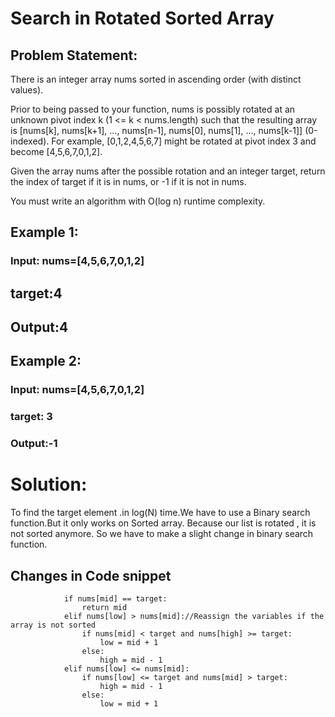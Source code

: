 
# **Search in Rotated Sorted Array**
## **Problem Statement:**

There is an integer array nums sorted in ascending order (with distinct values).

Prior to being passed to your function, nums is possibly rotated at an unknown pivot index k (1 <= k < nums.length) such that the resulting array is [nums[k], nums[k+1], ..., nums[n-1], nums[0], nums[1], ..., nums[k-1]] (0-indexed). For example, [0,1,2,4,5,6,7] might be rotated at pivot index 3 and become [4,5,6,7,0,1,2].

Given the array nums after the possible rotation and an integer target, return the index of target if it is in nums, or -1 if it is not in nums.

You must write an algorithm with O(log n) runtime complexity.

## **Example 1:**
### **Input: nums=[4,5,6,7,0,1,2]**
## **target:4**
## **Output:4**

## **Example 2:**
### **Input: nums=[4,5,6,7,0,1,2]**
### **target: 3**
### **Output:-1**

# **Solution:**
To find the target element .in log(N) time.We have to use a Binary search function.But it only works on
Sorted array. Because our list is rotated , it is not sorted anymore.
So we have to make a slight change in binary search function.
## **Changes in Code snippet**
```angular2html
            if nums[mid] == target:
                return mid
            elif nums[low] > nums[mid]://Reassign the variables if the array is not sorted
                if nums[mid] < target and nums[high] >= target:
                    low = mid + 1
                else:
                    high = mid - 1
            elif nums[low] <= nums[mid]:
                if nums[low] <= target and nums[mid] > target:
                    high = mid - 1
                else:
                    low = mid + 1

```
